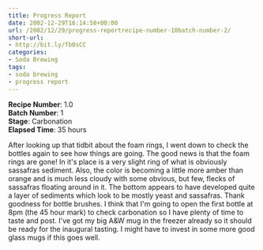 ```yaml
---
title: Progress Report
date: 2002-12-29T16:14:58+00:00
url: /2002/12/29/progress-reportrecipe-number-10batch-number-2/
short-url:
- http://bit.ly/fb0sCC
categories:
- Soda Brewing
tags:
- soda brewing
- progress report
---
```

**Recipe Number**: 1.0<br />
**Batch Number**: 1<br />
**Stage**: Carbonation<br />
**Elapsed Time**: 35 hours

After looking up that tidbit about the foam rings, I went down to check the bottles again to see how things are going. The good news is that the foam rings are gone! In it's place is a very slight ring of what is obviously sassafras sediment. Also, the color is becoming a little more amber than orange and is much less cloudy with some obvious, but few, flecks of sassafras floating around in it. The bottom appears to have developed quite a layer of sediments which look to be mostly yeast and sassafras. Thank goodness for bottle brushes. I think that I'm going to open the first bottle at 8pm (the 45 hour mark) to check carbonation so I have plenty of time to taste and post. I've got my big A&W mug in the freezer already so it should be ready for the inaugural tasting. I might have to invest in some more good glass mugs if this goes well.